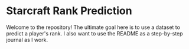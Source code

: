 # Starcraft Rank Prediction

Welcome to the repository! 
The ultimate goal here is to use a dataset to predict a player's rank. I also want to use the README as a step-by-step journal as I work.

